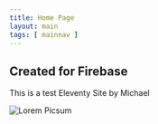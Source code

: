 ```yaml
---
title: Home Page
layout: main
tags: [ mainnav ]
---
```

## Created for Firebase

This is a test Eleventy Site by Michael

![Lorem Picsum](https://picsum.photos/200/300)